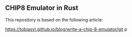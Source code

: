 ## CHIP8 Emulator in Rust

This repository is based on the following article: 

https://tobiasvl.github.io/blog/write-a-chip-8-emulator/git p